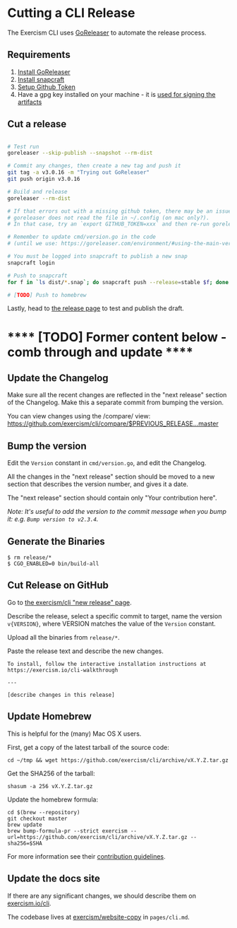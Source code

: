 # Cutting a CLI Release

The Exercism CLI uses [GoReleaser](https://goreleaser.com) to automate the
release process. 

## Requirements

1. [Install GoReleaser](https://goreleaser.com/install/)
1. [Install snapcraft](https://snapcraft.io/docs/snapcraft-overview)
1. [Setup Github Token](https://goreleaser.com/environment/#github-token)
1. Have a gpg key installed on your machine - it is [used for signing the artifacts](https://goreleaser.com/sign/)

## Cut a release

```bash

# Test run
goreleaser --skip-publish --snapshot --rm-dist

# Commit any changes, then create a new tag and push it
git tag -a v3.0.16 -m "Trying out GoReleaser"
git push origin v3.0.16

# Build and release
goreleaser --rm-dist

# If that errors out with a missing github token, there may be an issue where 
# goreleaser does not read the file in ~/.config (on mac only?). 
# In that case, try an `export GITHUB_TOKEN=xxx` and then re-run goreleaser

# Remember to update cmd/version.go in the code
# (until we use: https://goreleaser.com/environment/#using-the-main-version)

# You must be logged into snapcraft to publish a new snap
snapcraft login

# Push to snapcraft
for f in `ls dist/*.snap`; do snapcraft push --release=stable $f; done

# [TODO] Push to homebrew
```

Lastly, head to [the release page](https://github.com/exercism/cli/releases) to test and publish the draft.


# **** [TODO] Former content below - comb through and update ****

## Update the Changelog

Make sure all the recent changes are reflected in the "next release" section
of the Changelog. Make this a separate commit from bumping the version.

You can view changes using the /compare/ view:
https://github.com/exercism/cli/compare/$PREVIOUS_RELEASE...master


## Bump the version

Edit the `Version` constant in `cmd/version.go`, and edit the Changelog.

All the changes in the "next release" section should be moved to a new section
that describes the version number, and gives it a date.

The "next release" section should contain only "Your contribution here".

_Note: It's useful to add the version to the commit message when you bump it: e.g. `Bump version to v2.3.4`._

## Generate the Binaries

```plain
$ rm release/*
$ CGO_ENABLED=0 bin/build-all
```

## Cut Release on GitHub

Go to [the exercism/cli "new release" page](https://github.com/exercism/cli/releases/new).

Describe the release, select a specific commit to target, name the version `v{VERSION}`, where
VERSION matches the value of the `Version` constant.

Upload all the binaries from `release/*`.

Paste the release text and describe the new changes.

```
To install, follow the interactive installation instructions at https://exercism.io/cli-walkthrough

---

[describe changes in this release]

```

## Update Homebrew

This is helpful for the (many) Mac OS X users.

First, get a copy of the latest tarball of the source code:

```
cd ~/tmp && wget https://github.com/exercism/cli/archive/vX.Y.Z.tar.gz
```

Get the SHA256 of the tarball:

```
shasum -a 256 vX.Y.Z.tar.gz
```

Update the homebrew formula:

```
cd $(brew --repository)
git checkout master
brew update
brew bump-formula-pr --strict exercism --url=https://github.com/exercism/cli/archive/vX.Y.Z.tar.gz --sha256=$SHA
```

For more information see their [contribution guidelines](https://github.com/Homebrew/homebrew/blob/master/share/doc/homebrew/How-To-Open-a-Homebrew-Pull-Request-(and-get-it-merged).md#how-to-open-a-homebrew-pull-request-and-get-it-merged).

## Update the docs site

If there are any significant changes, we should describe them on
[exercism.io/cli]([https://exercism.io/cli).

The codebase lives at [exercism/website-copy](https://github.com/exercism/website-copy) in `pages/cli.md`.
